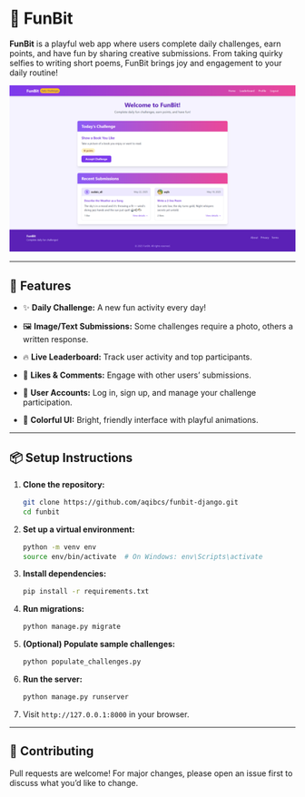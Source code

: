 # 🎉 FunBit

**FunBit** is a playful web app where users complete daily challenges, earn points, and have fun by sharing creative submissions. From taking quirky selfies to writing short poems, FunBit brings joy and engagement to your daily routine!

![FunBit Screenshot](./screenshot.png)

---

## 🚀 Features

* ✨ **Daily Challenge:** A new fun activity every day!

* 🖼️ **Image/Text Submissions:** Some challenges require a photo, others a written response.

* 🔥 **Live Leaderboard:** Track user activity and top participants.

* 💬 **Likes & Comments:** Engage with other users’ submissions.

* 🧾 **User Accounts:** Log in, sign up, and manage your challenge participation.

* 🌈 **Colorful UI:** Bright, friendly interface with playful animations.


---

## 📦 Setup Instructions

1. **Clone the repository:**

   ```bash
   git clone https://github.com/aqibcs/funbit-django.git
   cd funbit
   ```

2. **Set up a virtual environment:**

   ```bash
   python -m venv env
   source env/bin/activate  # On Windows: env\Scripts\activate
   ```

3. **Install dependencies:**

   ```bash
   pip install -r requirements.txt
   ```

4. **Run migrations:**

   ```bash
   python manage.py migrate
   ```

5. **(Optional) Populate sample challenges:**

   ```bash
   python populate_challenges.py
   ```

6. **Run the server:**

   ```bash
   python manage.py runserver
   ```

7. Visit `http://127.0.0.1:8000` in your browser.


---

## 👥 Contributing

Pull requests are welcome! For major changes, please open an issue first to discuss what you’d like to change.

